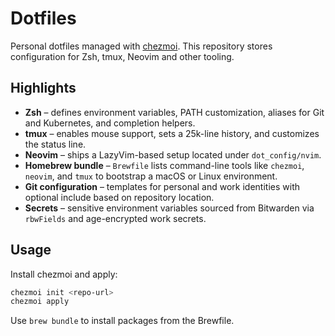 # Dotfiles

Personal dotfiles managed with [chezmoi](https://www.chezmoi.io/). This repository stores configuration for Zsh, tmux, Neovim and other tooling.

## Highlights

- **Zsh** – defines environment variables, PATH customization, aliases for Git and Kubernetes, and completion helpers.
- **tmux** – enables mouse support, sets a 25k-line history, and customizes the status line.
- **Neovim** – ships a LazyVim-based setup located under `dot_config/nvim`.
- **Homebrew bundle** – `Brewfile` lists command-line tools like `chezmoi`, `neovim`, and `tmux` to bootstrap a macOS or Linux environment.
- **Git configuration** – templates for personal and work identities with optional include based on repository location.
- **Secrets** – sensitive environment variables sourced from Bitwarden via `rbwFields` and age-encrypted work secrets.

## Usage

Install chezmoi and apply:

```sh
chezmoi init <repo-url>
chezmoi apply
```

Use `brew bundle` to install packages from the Brewfile.
